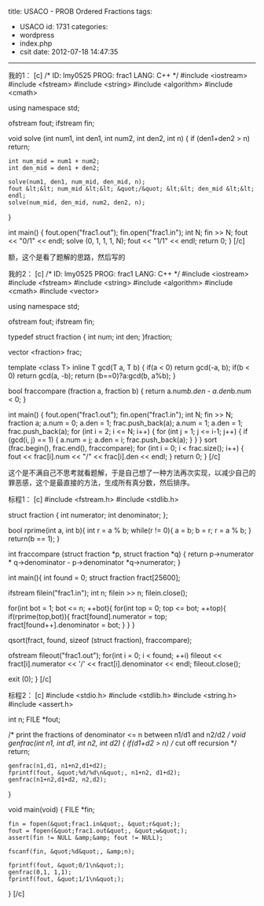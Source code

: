 title: USACO - PROB Ordered Fractions
tags:
  - USACO
id: 1731
categories:
  - wordpress
  - index.php
  - csit
date: 2012-07-18 14:47:35
---

我的1：<!--more-->
[c]
/*
ID: lmy0525
PROG: frac1
LANG: C++
*/
#include &lt;iostream&gt;
#include &lt;fstream&gt;
#include &lt;string&gt;
#include &lt;algorithm&gt;
#include &lt;cmath&gt;

using namespace std;

ofstream fout;
ifstream fin;

void solve (int num1, int den1, int num2, int den2, int n)
{
    if (den1+den2 &gt; n) return;

    int num_mid = num1 + num2;
    int den_mid = den1 + den2;

    solve(num1, den1, num_mid, den_mid, n);
    fout &lt;&lt; num_mid &lt;&lt; &quot;/&quot; &lt;&lt; den_mid &lt;&lt; endl;
    solve(num_mid, den_mid, num2, den2, n);
}

int main() {
    fout.open(&quot;frac1.out&quot;);
    fin.open(&quot;frac1.in&quot;);
    int N;
    fin &gt;&gt; N;
    fout &lt;&lt; &quot;0/1&quot; &lt;&lt; endl;
    solve (0, 1, 1, 1, N);
    fout &lt;&lt; &quot;1/1&quot; &lt;&lt; endl;
    return 0;
}
[/c]

额，这个是看了题解的思路，然后写的

我的2：
[c]
/*
ID: lmy0525
PROG: frac1
LANG: C++
*/
#include &lt;iostream&gt;
#include &lt;fstream&gt;
#include &lt;string&gt;
#include &lt;algorithm&gt;
#include &lt;cmath&gt;
#include &lt;vector&gt;

using namespace std;

ofstream fout;
ifstream fin;

typedef struct fraction
{
    int num;
    int den;
}fraction;

vector &lt;fraction&gt; frac;

template &lt;class T&gt;
inline T gcd(T a, T b)
{
    if(a &lt; 0) return gcd(-a, b);
    if(b &lt; 0) return gcd(a, -b);
    return (b==0)?a:gcd(b, a%b);
}

bool fraccompare (fraction a, fraction b)
{
    return a.num*b.den - a.den*b.num &lt; 0;
}

int main() {
    fout.open(&quot;frac1.out&quot;);
    fin.open(&quot;frac1.in&quot;);
    int N;
    fin &gt;&gt; N;
    fraction a;
    a.num = 0;
    a.den = 1;
    frac.push_back(a);
    a.num = 1;
    a.den = 1;
    frac.push_back(a);
    for (int i = 2; i &lt;= N; i++)
    {
        for (int j = 1; j &lt;= i-1; j++)
        {
            if (gcd(i, j) == 1)
            {
                a.num = j;
                a.den = i;
                frac.push_back(a);
            }
        }
    }
    sort (frac.begin(), frac.end(), fraccompare); 
    for (int i = 0; i &lt; frac.size(); i++)
    {
        fout &lt;&lt; frac[i].num &lt;&lt; &quot;/&quot; &lt;&lt; frac[i].den &lt;&lt; endl;
    }
    return 0;
}
[/c]

这个是不满自己不思考就看题解，于是自己想了一种方法再次实现，以减少自己的罪恶感，这个是最直接的方法，生成所有真分数，然后排序。

标程1：
[c]
#include &lt;fstream.h&gt;
#include &lt;stdlib.h&gt;

struct fraction {
    int numerator;
    int denominator;
};

bool rprime(int a, int b){
   int r = a % b;
   while(r != 0){
       a = b;
       b = r;
       r = a % b;
   }
   return(b == 1);
}

int fraccompare (struct fraction *p, struct fraction *q) {
   return p-&gt;numerator * q-&gt;denominator - p-&gt;denominator *q-&gt;numerator;
}

int main(){
   int found = 0;
   struct fraction fract[25600];

   ifstream filein(&quot;frac1.in&quot;);
   int n;
   filein &gt;&gt; n;
   filein.close();

   for(int bot = 1; bot &lt;= n; ++bot){
       for(int top = 0; top &lt;= bot; ++top){
           if(rprime(top,bot)){
               fract[found].numerator = top;
               fract[found++].denominator = bot;
           }
       }
   }

   qsort(fract, found, sizeof (struct fraction), fraccompare);

   ofstream fileout(&quot;frac1.out&quot;);
   for(int i = 0; i &lt; found; ++i)
       fileout &lt;&lt; fract[i].numerator &lt;&lt; '/' &lt;&lt; fract[i].denominator &lt;&lt; endl;
   fileout.close();

   exit (0);
}
[/c]

标程2：
[c]
#include &lt;stdio.h&gt;
#include &lt;stdlib.h&gt;
#include &lt;string.h&gt;
#include &lt;assert.h&gt;

int n;
FILE *fout;

/* print the fractions of denominator &lt;= n between n1/d1 and n2/d2 */
void
genfrac(int n1, int d1, int n2, int d2)
{
	if(d1+d2 &gt; n)	/* cut off recursion */
		return;

	genfrac(n1,d1, n1+n2,d1+d2);
	fprintf(fout, &quot;%d/%d\n&quot;, n1+n2, d1+d2);
	genfrac(n1+n2,d1+d2, n2,d2);
}

void
main(void)
{
	FILE *fin;

	fin = fopen(&quot;frac1.in&quot;, &quot;r&quot;);
	fout = fopen(&quot;frac1.out&quot;, &quot;w&quot;);
	assert(fin != NULL &amp;&amp; fout != NULL);

	fscanf(fin, &quot;%d&quot;, &amp;n);

	fprintf(fout, &quot;0/1\n&quot;);
	genfrac(0,1, 1,1);
	fprintf(fout, &quot;1/1\n&quot;);
}
[/c]